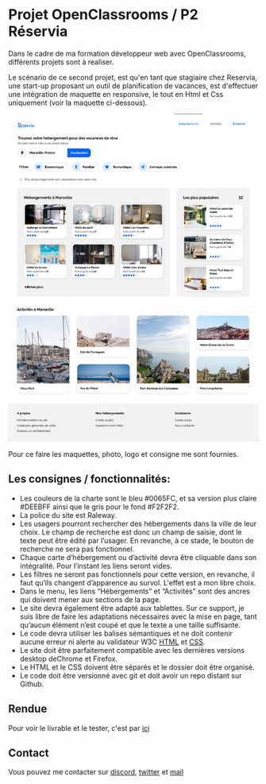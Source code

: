 # Projet OpenClassrooms / P2 Réservia

<p> 
  Dans le cadre de ma formation développeur web avec OpenClassrooms, différents projets sont à realiser.
</p>

<p> 
  Le scénario de ce second projet, est qu'en tant que stagiaire chez Reservia, une start-up proposant un outil de planification de vacances,
est d'effectuer une intégration de maquette en responsive, le tout en Html et Css uniquement (voir la maquette ci-dessous).
</p>

<img  alt="maquettes verion pc" src="https://github.com/Cyrille57/CyrilleMorel_2_15122020/blob/master/screenshot/Desktop%20-%201.png">


<p> 
  Pour ce faire les maquettes, photo, logo et consigne me sont fournies.
</p>

<h2> Les consignes / fonctionnalités: </h2>

<ul>
  <li>
    Les couleurs de la charte sont le bleu #0065FC, et sa version plus claire #DEEBFF ainsi que le gris pour le fond #F2F2F2.
  </li>
  <li>
    La police du site est Raleway.
  </li>
  <li>
    Les usagers pourront rechercher des hébergements dans la ville de leur choix. Le champ de recherche est donc un champ de saisie, dont le texte peut être édité par l’usager. En revanche, à ce stade, le bouton de recherche ne sera pas fonctionnel.
  </li>
  <li>
    Chaque carte d’hébergement ou d’activité devra être cliquable dans son intégralité. Pour l’instant les liens seront vides.
  </li>
  <li>
    Les filtres ne seront pas fonctionnels pour cette version, en revanche, il faut qu’ils changent d’apparence au survol. L'effet est a mon libre choix.
  </li>
  <li>
    Dans le menu, les liens “Hébergements” et “Activités” sont des ancres qui doivent mener aux sections de la page.
  </li>
  <li>
    Le site devra également être adapté aux tablettes. Sur ce support, je suis libre de faire les adaptations nécessaires avec la mise en page, tant qu’aucun élément n’est coupé et que le texte a une taille suffisante.
  </li>
  <li>
    Le code devra utiliser les balises sémantiques et ne doit contenir aucune erreur ni alerte au validateur W3C <a href="https://validator.w3.org/nu/?doc=https%3A%2F%2Fcyrille57.github.io%2FCyrilleMorel_2_15122020%2F">HTML</a> et <a href="https://jigsaw.w3.org/css-validator/validator?uri=https%3A%2F%2Fcyrille57.github.io%2FCyrilleMorel_2_15122020%2F&profile=css3svg&usermedium=all&warning=1&vextwarning=&lang=fr">CSS</a>.
  </li>
  <li>
    Le site doit être parfaitement compatible avec les dernières versions desktop deChrome et Firefox.
  </li>
  <li>
    Le HTML et le CSS doivent être séparés et le dossier doit être organisé.
  </li>
  <li>
    Le code doit être versionné avec git et doit avoir un repo distant sur Github.
  </li>
</ul>

<h2> Rendue </h2>

<p>
  Pour voir le livrable et le tester, c'est par <a href="https://cyrille57.github.io/CyrilleMorel_2_15122020/">ici</a>
</p>
<h2> Contact </h2>
<p> Vous pouvez me contacter sur <a href="https://discord.gg/At8T9HD">discord</a>, <a href="https://twitter.com/Cyril2101">twitter</a> et <a href="cyril_dev@outlook.fr">mail</a>
